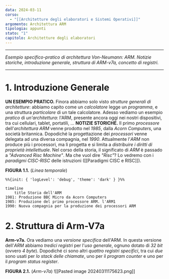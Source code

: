 ```yaml
---
data: 2024-03-11
corso:
  - "[[Architetture degli elaboratori e Sistemi Operativi]]"
argomento: Architettura ARM
tipologia: appunti
stato: "1"
capitolo: Architetture degli elaboratori
---
```

- - -
*Esempio specifico-pratico di architettura Von-Neumann: ARM. Notizie storiche, introduzione generale, struttura di ARM-v7a, concetto di registri.*
- - -
# 1. Introduzione Generale
**UN ESEMPIO PRATICO.** Finora abbiamo solo visto *strutture generali di architetture*: abbiamo capito come un *calcolatore* legge un *programma*, e una struttura *particolare* di un tale calcolatore. Adesso vediamo un esempio *pratico* di *un'architettura*: l'ARM, presente ancora oggi nei nostri dispositivi, tra cui cellulari, tablet, portatili, ...
**NOTIZIE STORICHE.** Il primo *processore* dell'*architettura ARM* venne prodotto nel *1985*, dalla *Acorn Computers*, una società britannica. Dopodiché la progettazione dei *processori* venne delegata ad una diversa compagnia, nel *1990*. Attualmente l'*ARM* non produce più i processori, ma li progetta e si limita a *distribuire i diritti di proprietà intellettuale*. Nel corso della storia, il significato di *ARM* è passado a *"Advanced Risc Machine"*. Ma che vuol dire *"Risc"*? Lo vedremo con i *paradigmi CISC-RISC* delle istruzioni ([[Paradigmi CISC e RISC]]).

**FIGURA 1.1.** (*Linea temporale*)
```mermaid
%%{init: { 'logLevel': 'debug', 'theme': 'dark' } }%%

timeline
	title Storia dell'ARM
1981: Produzione BBC Micro da Acorn Computers
1985: Produzione del primo processore ARM. l'ARM1
1990: Nuova compagnia per la produzione dei processori ARM
```

# 2. Struttura di Arm-V7a
**Arm-v7a.** Ora vediamo una *versione specifica* dell'ARM. In questa versione dell'*ARM* abbiamo *tredici registri* per l'*uso generale*, ognuno dotato di *32 bit* (ovvero *4 byte*).
Dopodiché ci sono altri *quattro registri specifici*, tra cui *due* sono usati per *lo stack delle chiamate*, uno per il *program counter* e uno per il *program status register*.

**FIGURA 2.1.** (*Arm-v7a*)
![[Pasted image 20240311175623.png]]